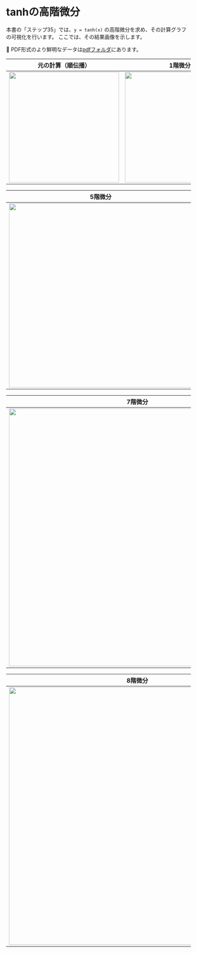 # tanhの高階微分

本書の「ステップ35」では、`y = tanh(x)` の高階微分を求め、その計算グラフの可視化を行います。
ここでは、その結果画像を示します。


:mag_right: PDF形式のより鮮明なデータは[pdfフォルダ](/pdf)にあります。


| 元の計算（順伝播） | 1階微分 | 2階微分 | 3階微分 | 4階微分 |
|---|---|---|---|---|
|<img src="https://raw.githubusercontent.com/oreilly-japan/deep-learning-from-scratch-3/tanh/thumbnails/tanh0.png" height="300px">|<img src="https://raw.githubusercontent.com/oreilly-japan/deep-learning-from-scratch-3/tanh/thumbnails/tanh1.png" height="300px">| <img src="https://raw.githubusercontent.com/oreilly-japan/deep-learning-from-scratch-3/tanh/thumbnails/tanh2.png" height="300px"> | <img src="https://raw.githubusercontent.com/oreilly-japan/deep-learning-from-scratch-3/tanh/thumbnails/tanh3.png" height="300px"> | <img src="https://raw.githubusercontent.com/oreilly-japan/deep-learning-from-scratch-3/tanh/thumbnails/tanh4.png" height="300px">|


| 5階微分 | 6階微分 |
|---|---|
|<img src="https://raw.githubusercontent.com/oreilly-japan/deep-learning-from-scratch-3/tanh/thumbnails/tanh5.png" height="500px">|<img src="https://raw.githubusercontent.com/oreilly-japan/deep-learning-from-scratch-3/tanh/thumbnails/tanh6.png" height="500px">|

| 7階微分 |
|---|
|<img src="https://raw.githubusercontent.com/oreilly-japan/deep-learning-from-scratch-3/tanh/thumbnails/tanh7.png" height="700px">|


| 8階微分 |
|---|
|<img src="https://raw.githubusercontent.com/oreilly-japan/deep-learning-from-scratch-3/tanh/thumbnails/tanh8.png" height="700px">|
